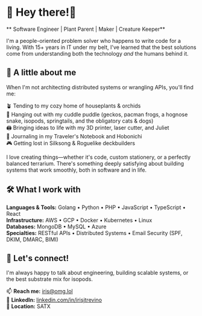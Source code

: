 # 🌿 Hey there!🌿 

** Software Engineer | Plant Parent | Maker | Creature Keeper**

I'm a people-oriented problem solver who happens to write code for a living. With 15+ years in IT under my belt, I've learned that the best solutions come from understanding both the technology *and* the humans behind it.

## 💚 A little about me

When I'm not architecting distributed systems or wrangling APIs, you'll find me:

🪴 Tending to my cozy home of houseplants & orchids  
🦎 Hanging out with my cuddle puddle (geckos, pacman frogs, a hognose snake, isopods, springtails, and the obligatory cats & dogs)  
🖨️ Bringing ideas to life with my 3D printer, laser cutter, and Juliet  
📔 Journaling in my Traveler's Notebook and Hobonichi  
🎮 Getting lost in Silksong & Roguelike deckbuilders

I love creating things—whether it's code, custom stationery, or a perfectly balanced terrarium. There's something deeply satisfying about building systems that work smoothly, both in software and in life.

## 🛠️ What I work with

**Languages & Tools:** Golang • Python • PHP • JavaScript • TypeScript • React  
**Infrastructure:** AWS • GCP • Docker • Kubernetes • Linux  
**Databases:** MongoDB • MySQL • Azure  
**Specialties:** RESTful APIs • Distributed Systems • Email Security (SPF, DKIM, DMARC, BIMI)

## 🤝 Let's connect!

I'm always happy to talk about engineering, building scalable systems, or the best substrate mix for isopods. 

📫 **Reach me:** [iris@omg.lol](mailto:iris@omg.lol)  
💼 **LinkedIn:** [linkedin.com/in/irisjtrevino](https://www.linkedin.com/in/irisjtrevino)  
📍 **Location:** SATX 

